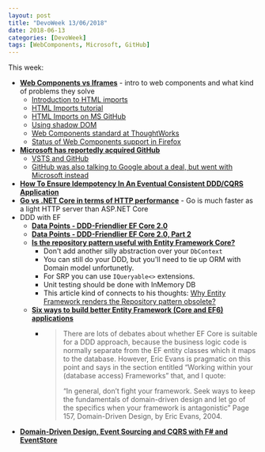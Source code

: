```yaml
---
layout: post
title: "DevoWeek 13/06/2018"
date: 2018-06-13
categories: [DevoWeek]
tags: [WebComponents, Microsoft, GitHub]
---
```


This week:

* **[Web Components vs Iframes](http://webagility.com/posts/web-components-vs-iframes)** - intro to web components and what kind of problems they solve
  * [Introduction to HTML imports](https://www.webcomponents.org/community/articles/introduction-to-html-imports)
  * [HTML Imports tutorial](https://www.html5rocks.com/en/tutorials/webcomponents/imports/)
  * [HTML Imports on MS GitHub](https://github.com/webcomponents/html-imports)
  * [Using shadow DOM](https://developer.mozilla.org/en-US/docs/Web/Web_Components/Using_shadow_DOM)
  * [Web Components standard at ThoughtWorks](https://www.thoughtworks.com/radar/platforms/web-components-standard)
  * [Status of Web Components support in Firefox](https://developer.mozilla.org/en-US/docs/Web/Web_Components/Status_in_Firefox)
* **[Microsoft has reportedly acquired GitHub](https://www.theverge.com/2018/6/3/17422752/microsoft-github-acquisition-rumors)**
  * [VSTS and GitHub](https://blogs.msdn.microsoft.com/devops/2018/06/04/vsts-github/)
  * [GitHub was also talking to Google about a deal, but went with Microsoft instead](https://www.cnbc.com/2018/06/05/github-interest-from-google-and-others-revenue-about-300-million.html)
* **[How To Ensure Idempotency In An Eventual Consistent DDD/CQRS Application](http://blog.sapiensworks.com/post/2015/08/26/How-To-Ensure-Idempotency)**
* **[Go vs .NET Core in terms of HTTP performance](https://hackernoon.com/go-vs-net-core-in-terms-of-http-performance-7535a61b67b8)** - Go is much faster as a light HTTP server than ASP.NET Core
* DDD with EF
  * **[Data Points - DDD-Friendlier EF Core 2.0](https://msdn.microsoft.com/magazine/mt842503)** 
  * **[Data Points - DDD-Friendlier EF Core 2.0, Part 2](https://msdn.microsoft.com/en-us/magazine/mt826347.aspx)**
  * **[Is the repository pattern useful with Entity Framework Core?](https://www.thereformedprogrammer.net/is-the-repository-pattern-useful-with-entity-framework-core/)**
    * Don't add another silly abstraction over your `DbContext`
    * You can still do your DDD, but you'll need to tie up ORM with Domain model unfortunetly.
    * For SRP you can use `IQueryable<>` extensions.
    * Unit testing should be done with InMemory DB
    * This article kind of connects to his thoughts: [Why Entity Framework renders the Repository pattern obsolete?](https://cockneycoder.wordpress.com/2013/04/07/why-entity-framework-renders-the-repository-pattern-obsolete/) 
  * **[Six ways to build better Entity Framework (Core and EF6) applications](https://www.thereformedprogrammer.net/six-ways-to-build-better-entity-framework-core-and-ef6-applications/)**
    * > There are lots of debates about whether EF Core is suitable for a DDD approach, because the business logic code is normally separate from the EF entity classes which it maps to the database. However, Eric Evans is pragmatic on this point and says in the section entitled “Working within your (database access) Frameworks” that, and I quote:
      >
      > “In general, don’t fight your framework. Seek ways to keep the fundamentals of domain-driven design and let go of the specifics when your framework is antagonistic”
Page 157, Domain-Driven Design, by Eric Evans, 2004.
* **[Domain-Driven Design, Event Sourcing and CQRS with F# and EventStore](https://www.youtube.com/watch?v=MHvr71T_LZw)**
